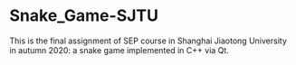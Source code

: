 # Snake_Game-SJTU
This is the final assignment of SEP course in Shanghai Jiaotong University in autumn 2020: a snake game implemented in C++ via Qt.
